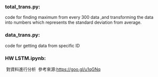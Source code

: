 ### total_trans.py:
  code for finding maximum from every 300 data ,and transforming the data into numbers which represents the standard deviation from average.
  
### data_trans.py:
  code for getting data from specific ID
  
### HW LSTM.ipynb:
  對資料進行分析
  參考來源:https://goo.gl/u1qGNq

